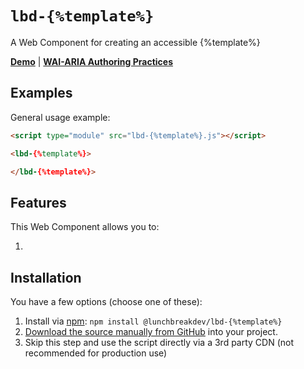 # `lbd-{%template%}`

A Web Component for creating an accessible {%template%}

**[Demo](https://lunchbreakdev.github.io/lbd-components/components/{%template%})** | **[WAI-ARIA Authoring Practices](https://www.w3.org/WAI/ARIA/apg/patterns/{%template%}/)**

## Examples

General usage example:

```html
<script type="module" src="lbd-{%template%}.js"></script>

<lbd-{%template%}>

</lbd-{%template%}>
```

## Features

This Web Component allows you to:

1.

## Installation

You have a few options (choose one of these):

1. Install via [npm](https://www.npmjs.com/package/@lunchbreakdev/lbd-{%template%}): `npm install @lunchbreakdev/lbd-{%template%}`
2. [Download the source manually from GitHub](https://github.com/lunchbreakdev/lbd-components/releases) into your project.
3. Skip this step and use the script directly via a 3rd party CDN (not recommended for production use)
